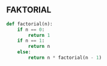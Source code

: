 ## FAKTORIAL

```python
def factorial(n):
    if n == 0:
        return 1
    if n == 1:
        return n
    else:
        return n * factorial(n - 1)
```
